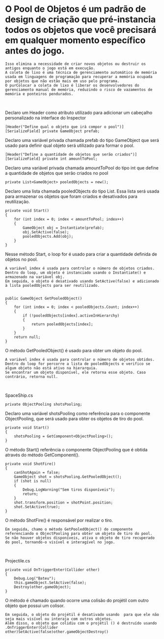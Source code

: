 # O Pool de Objetos é um padrão de design de criação que pré-instancia todos os objetos que você precisará em qualquer momento específico antes do jogo. 
        
    Isso elimina a necessidade de criar novos objetos ou destruir os antigos enquanto o jogo está em execução.
    A coleta de lixo é uma técnica de gerenciamento automático de memória usada em linguagens de programação para recuperar a memória ocupada por objetos que não estão mais em uso pelo programa.
    O purColocar a coleta de lixo é liberar os desenvolvedores do gerenciamento manual de memória, reduzindo o risco de vazamentos de memória e ponteiros pendurados.

<br>

Declaro um Header como atributo utilizado para adicionar um cabeçalho personalizado na interface do Inspector

    [Header("Define qual o objeto que irá compor o pool")] 
    [SerializeField] private GameObject prefab;

Declaro uma variável privada chamada prefab do tipo GameObject que será usado para definir qual objeto será utilizado para formar o pool.

    [Header("Define a quantidade de objetos que serão criados")]
    [SerializeField] private int amountToPool;

Declaro uma variável privada chamada amountToPool do tipo int que define a quantidade de objetos que serão criados no pool

    private List<GameObject> pooledObjects = new();

Declaro uma lista chamada pooledObjects do tipo List<GameObject>. Essa lista será usada para armazenar os objetos que foram criados e desativados para reutilização.


    private void Start()
    {
        for (int index = 0; index < amountToPool; index++)
        {
            GameObject obj = Instantiate(prefab);
            obj.SetActive(false);
            pooledObjects.Add(obj);
        }
    }

Nesse método Start, o loop for é usado para criar a quantidade definida de objetos no pool.
    
    A variável index é usada para controlar o número de objetos criados.
    Dentro do loop, um objeto é instanciado usando o Instantiate() e armazenado na variável obj.
    Em seguida, o objeto é desativado usando SetActive(false) e adicionado à lista pooledObjects para ser reutilizado.


    public GameObject GetPooledObject()
    {
        for (int index = 0; index < pooledObjects.Count; index++)
        {
            if (!pooledObjects[index].activeInHierarchy)
            {
                return pooledObjects[index];
            }
        }
        return null;
    }

O método GetPooledObject() é usado para obter um objeto do pool.
    
    A variável index é usada para controlar o número de objetos obtidos.
    Dentro do loop for percorre a lista de pooledObjects e verifico se algum objeto não está ativo na hierarquia.
    Se encontrar um objeto disponível, ele retorna esse objeto. Caso contrário, retorna null.


<br>

SpaceShip.cs

    private ObjectPooling shotsPooling;

Declaro uma variável shotsPooling como referência para o componente ObjectPooling, que será usado para obter os objetos de tiro do pool. 


    private void Start()
    {
        shotsPooling = GetComponent<ObjectPooling>();
    }


O método Start() referência o componente ObjectPooling que é obtida através do método GetComponent<ObjectPooling>().


    private void ShotFire()
    {
        canShotAgain = false;
        GameObject shot = shotsPooling.GetPooledObject();
        if (shot is null)
        {
            Debug.LogWarning("Sem tiros disponíveis");
            return;
        }
        shot.transform.position = shotPoint.position;
        shot.SetActive(true);
    }

O método ShotFire() é responsável por realizar o tiro. 
    
    Em seguida, chamo o método GetPooledObject() do componente referenciando o ObjectPooling para obter um objeto de tiro do pool. 
    Se não houver objetos disponíveis, ativa o objeto de tiro recuperado do pool, tornando-o visível e interagível no jogo.

<br>

Projectile.cs


    private void OnTriggerEnter(Collider other)
    {
        Debug.Log("Bateu");
        this.gameObject.SetActive(false);
        Destroy(other.gameObject);
    }

O método  é chamado quando ocorre uma colisão do projétil com outro objeto que possui um colisor.  
    
    Em seguida, o objeto do projétil é desativado usando  para que ele não seja mais visível ou interaja com outros objetos. 
    Além disso, o objeto que colidiu com o projétil () é destruído usando .OnTriggerEnter(Collider other)SetActive(false)other.gameObjectDestroy()



